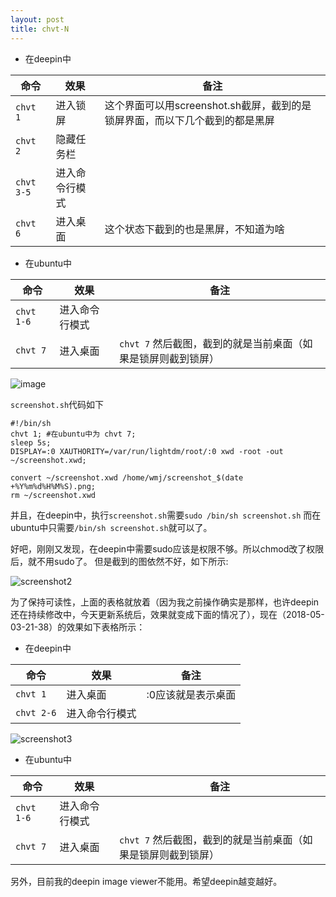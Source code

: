 ```yaml
---
layout: post
title: chvt-N
---
```


* 在deepin中

|命令|效果|备注|
|----------|-------|------------|
|`chvt 1`|进入锁屏|这个界面可以用screenshot.sh截屏，截到的是锁屏界面，而以下几个截到的都是黑屏|
|`chvt 2`|隐藏任务栏||
|`chvt 3-5`|进入命令行模式||
|`chvt 6`|进入桌面|这个状态下截到的也是黑屏，不知道为啥|

* 在ubuntu中

|命令|效果|备注|
|----------|-------------|----------|
|`chvt 1-6`|进入命令行模式||
|`chvt 7`|进入桌面|`chvt 7` 然后截图，截到的就是当前桌面（如果是锁屏则截到锁屏）|

![image](/img/screenshot1.png)

`screenshot.sh`代码如下
```shell
#!/bin/sh
chvt 1; #在ubuntu中为 chvt 7;
sleep 5s;
DISPLAY=:0 XAUTHORITY=/var/run/lightdm/root/:0 xwd -root -out ~/screenshot.xwd;

convert ~/screenshot.xwd /home/wmj/screenshot_$(date +%Y%m%d%H%M%S).png;
rm ~/screenshot.xwd
```

并且，在deepin中，执行`screenshot.sh`需要```sudo /bin/sh screenshot.sh```
而在ubuntu中只需要`/bin/sh screenshot.sh`就可以了。

好吧，刚刚又发现，在deepin中需要sudo应该是权限不够。所以chmod改了权限后，就不用sudo了。
但是截到的图依然不好，如下所示:

![screenshot2](/img/screenshot2.png)


为了保持可读性，上面的表格就放着（因为我之前操作确实是那样，也许deepin还在持续修改中，今天更新系统后，效果就变成下面的情况了），现在（2018-05-03-21-38）的效果如下表格所示：

* 在deepin中

|命令|效果|备注|
|----------|-------|------------|
|`chvt 1`|进入桌面|:0应该就是表示桌面|
|`chvt 2-6`|进入命令行模式||

![screenshot3](/img/screenshot3.png)
* 在ubuntu中

|命令|效果|备注|
|----------|-------------|----------|
|`chvt 1-6`|进入命令行模式||
|`chvt 7`|进入桌面|`chvt 7` 然后截图，截到的就是当前桌面（如果是锁屏则截到锁屏）|


另外，目前我的deepin image viewer不能用。希望deepin越变越好。

